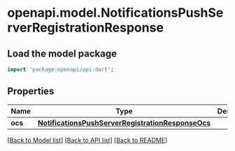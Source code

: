 # openapi.model.NotificationsPushServerRegistrationResponse

## Load the model package
```dart
import 'package:openapi/api.dart';
```

## Properties
Name | Type | Description | Notes
------------ | ------------- | ------------- | -------------
**ocs** | [**NotificationsPushServerRegistrationResponseOcs**](NotificationsPushServerRegistrationResponseOcs.md) |  | [optional] 

[[Back to Model list]](../README.md#documentation-for-models) [[Back to API list]](../README.md#documentation-for-api-endpoints) [[Back to README]](../README.md)


